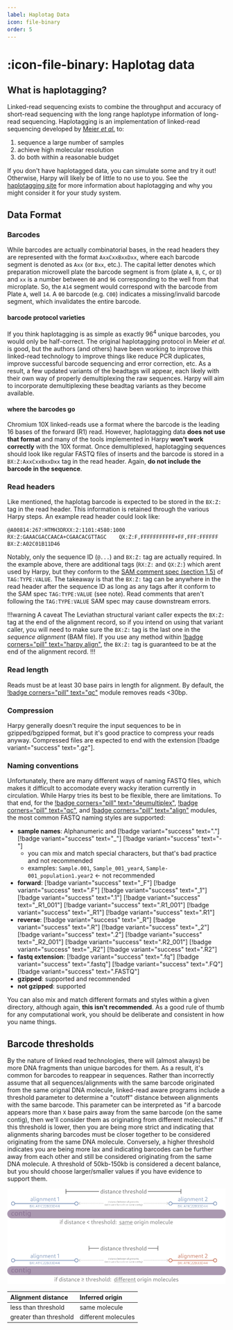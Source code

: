 ```yaml
---
label: Haplotag Data
icon: file-binary
order: 5
---
```

# :icon-file-binary: Haplotag data

## What is haplotagging?
Linked-read sequencing exists to combine the throughput and accuracy of short-read
sequencing with the long range haplotype information of long-read sequencing.
Haplotagging is an implementation of linked-read sequencing developed by
[Meier _et al._](https://doi.org/10.1073/pnas.2015005118) to:

1. sequence a large number of samples
2. achieve high molecular resolution
3. do both within a reasonable budget

If you don't have haplotagged data, you can simulate some and try it out! Otherwise, Harpy will likely be of little to no use to you. See the [haplotagging site](https://www.fml.tuebingen.mpg.de/9418/haplotagging)
for more information about haplotagging and why you might consider it for your study system.


## Data Format
### Barcodes
While barcodes are actually combinatorial bases, in the read headers they are represented
with the format `AxxCxxBxxDxx`, where each barcode segment is denoted as `Axx` (or `Bxx`, etc.).
The capital letter denotes which preparation microwell plate the barcode segment is from (plate `A`, `B`, `C`, or `D`) 
and `xx` is a number between `00` and `96` corresponding to the well from that microplate.
So, the `A14` segment would correspond with the barcode from Plate `A`, well `14`.
A `00` barcode (e.g. `C00`) indicates a missing/invalid barcode segment, which invalidates the entire barcode.

#### barcode protocol varieties
If you think haplotagging is as simple as exactly $96^4$ unique barcodes, you would only be half-correct. The original haplotagging
protocol in Meier *et al.* is good, but the authors (and others) have been working to improve this linked-read technology to improve
things like reduce PCR duplicates, improve successful barcode sequencing and error correction, etc. As a result, a few updated variants
of the beadtags will appear, each likely with their own way of properly demultiplexing the raw sequences. Harpy will aim to incorporate
demultiplexing these beadtag variants as they become available.

#### where the barcodes go
Chromium 10X linked-reads use a format where the barcode is the leading 16 bases 
of the forward (R1) read. However, haplotagging data **does not use that format** and many of the tools 
implemented in Harpy **won't work correctly** with the 10X format. Once demultiplexed, haplotagging sequences should look 
like regular FASTQ files of inserts and the barcode is stored in a `BX:Z:AxxCxxBxxDxx` tag 
in the read header. Again, **do not include the barcode in the sequence**.

### Read headers
Like mentioned, the haplotag barcode is expected to be stored in the `BX:Z:` tag in the 
read header. This information is retained through the various Harpy
steps. An example read header could look like:
``` example valid read header
@A00814:267:HTMH3DRXX:2:1101:4580:1000  RX:Z:GAAACGACCAACA+CGAACACGTTAGC    QX:Z:F,FFFFFFFFFFF+FF,FFF:FFFFFF   BX:Z:A02C01B11D46
```
Notably, only the sequence ID (`@...`) and `BX:Z:` tag are actually required. In the example 
above, there are additional tags (`RX:Z:` and `QX:Z:`) which arent used by Harpy, but they 
conform to the [SAM comment spec (section 1.5)](https://samtools.github.io/hts-specs/SAMv1.pdf) 
of `TAG:TYPE:VALUE`. The takeaway is that the `BX:Z:` tag can be anywhere in the read header 
after the sequence ID as long as any tags after it conform to the SAM spec `TAG:TYPE:VALUE` (see note). 
Read comments that aren't following the `TAG:TYPE:VALUE` SAM spec may cause downstream errors.  

!!!warning A caveat
The Leviathan structural variant caller expects the `BX:Z:` tag at the end of the alignment 
record, so if you intend on using that variant caller, you will need to make sure the `BX:Z:`
tag is the last one in the _sequence alignment_ (BAM file). If you use any method within 
[!badge corners="pill" text="harpy align"](Modules/Align/bwa.md), the `BX:Z:` tag is guaranteed to be at
the end of the alignment record.
!!!

### Read length
Reads must be at least 30 base pairs in length for alignment. By default, the [!badge corners="pill" text="qc"](Modules/qc.md) module removes reads <30bp.

### Compression
Harpy generally doesn't require the input sequences to be in gzipped/bgzipped format, but it's good practice to compress your reads anyway.
Compressed files are expected to end with the extension [!badge variant="success" text=".gz"].

### Naming conventions
Unfortunately, there are many different ways of naming FASTQ files, which makes it 
difficult to accomodate every wacky iteration currently in circulation.
While Harpy tries its best to be flexible, there are limitations. 
To that end, for the [!badge corners="pill" text="deumultiplex"](Modules/demultiplex.md), [!badge corners="pill" text="qc"](Modules/qc.md), and [!badge corners="pill" text="align"](Modules/Align/bwa.md) modules, the 
most common FASTQ naming styles are supported:
- **sample names**: Alphanumeric and [!badge variant="success" text="."] [!badge variant="success" text="_"] [!badge variant="success" text="-"]
    - you can mix and match special characters, but that's bad practice and not recommended
    - examples: `Sample.001`, `Sample_001_year4`, `Sample-001_population1.year2` <- not recommended
- **forward**: [!badge variant="success" text="_F"] [!badge variant="success" text=".F"] [!badge variant="success" text="_1"] [!badge variant="success" text=".1"] [!badge variant="success" text="_R1_001"] [!badge variant="success" text=".R1_001"] [!badge variant="success" text="_R1"] [!badge variant="success" text=".R1"] 
- **reverse**: [!badge variant="success" text="_R"] [!badge variant="success" text=".R"] [!badge variant="success" text="_2"] [!badge variant="success" text=".2"] [!badge variant="success" text="_R2_001"] [!badge variant="success" text=".R2_001"] [!badge variant="success" text="_R2"] [!badge variant="success" text=".R2"] 
- **fastq extension**: [!badge variant="success" text=".fq"] [!badge variant="success" text=".fastq"] [!badge variant="success" text=".FQ"] [!badge variant="success" text=".FASTQ"]
- **gzipped**: supported and recommended
- **not gzipped**: supported

You can also mix and match different formats and styles within a given directory, although again, **this isn't recommended**.
As a good rule of thumb for any computational work, you should be deliberate and consistent in how you name things.

## Barcode thresholds
By the nature of linked read technologies, there will (almost always) be more DNA fragments than unique barcodes for them. As a result,
it's common for barcodes to reappear in sequences. Rather than incorrectly assume that all sequences/alignments with the same barcode
originated from the same orignal DNA molecule, linked-read aware programs include a threshold parameter to determine a "cutoff" distance
between alignments with the same barcode. This parameter can be interpreted as "if a barcode appears more than `X` base pairs away from the
same barcode (on the same contig), then we'll consider them as originating from different molecules." If this threshold is lower, then
you are being more strict and indicating that alignments sharing barcodes must be closer together to be considered originating from the same
DNA molecule. Conversely, a higher threshold indicates you are being more lax and indicating barcodes can be further away from each other
and still be considered originating from the same DNA molecule. A threshold of 50kb-150kb is considered a decent balance, but you should choose
larger/smaller values if you have evidence to support them. 

![Molecule origin is determined by the distance between alignments with the same barcode relative to the specified threshold](/static/bc_threshold.png)

| Alignment distance     |    Inferred origin  |
|:-----------------------|:--------------------|
| less than threshold    |     same molecule   |
| greater than threshold | different molecules |
